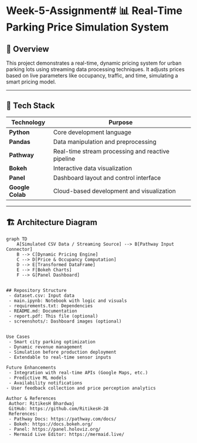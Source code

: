 # Week-5-Assignment# 📊 Real-Time Parking Price Simulation System

## 📝 Overview

This project demonstrates a real-time, dynamic pricing system for urban parking lots using streaming data
processing techniques.
 It adjusts prices based on live parameters like occupancy, traffic, and time, simulating a smart pricing
model.

---

## 🧰 Tech Stack

| Technology      | Purpose                                           |
|------------------|---------------------------------------------------|
| **Python**        | Core development language                        |
| **Pandas**        | Data manipulation and preprocessing              |
| **Pathway**       | Real-time stream processing and reactive pipeline|
| **Bokeh**         | Interactive data visualization                   |
| **Panel**         | Dashboard layout and control interface           |
| **Google Colab**  | Cloud-based development and visualization        |

---

## 🏗️ Architecture Diagram

```mermaid
graph TD
    A[Simulated CSV Data / Streaming Source] --> B[Pathway Input Connector]
    B --> C[Dynamic Pricing Engine]
    C --> D[Price & Occupancy Computation]
    D --> E[Transformed DataFrame]
    E --> F[Bokeh Charts]
    F --> G[Panel Dashboard]


## Repository Structure
 - dataset.csv: Input data
 - main.ipynb: Notebook with logic and visuals
 - requirements.txt: Dependencies
 - README.md: Documentation
 - report.pdf: This file (optional)
 - screenshots/: Dashboard images (optional)


Use Cases
 - Smart city parking optimization
 - Dynamic revenue management
 - Simulation before production deployment
 - Extendable to real-time sensor inputs

Future Enhancements
 - Integration with real-time APIs (Google Maps, etc.)
 - Predictive ML models
 - Availability notifications
- User feedback collection and price perception analytics

Author & References
 Author: RitikesH Bhardwaj
 GitHub: https://github.com/RitikesH-28
 References:
 - Pathway Docs: https://pathway.com/docs/
 - Bokeh: https://docs.bokeh.org/
 - Panel: https://panel.holoviz.org/
 - Mermaid Live Editor: https://mermaid.live/

